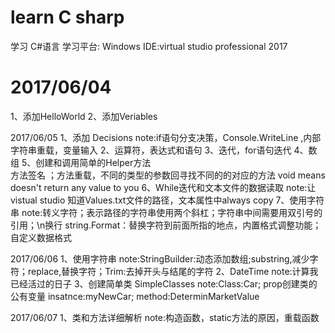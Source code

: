 # learn C sharp

学习 C#语言
学习平台: Windows 
IDE:virtual studio professional 2017

# 2017/06/04
1、添加HelloWorld
2、添加Veriables

2017/06/05
1、添加 Decisions
note:if语句分支决策，Console.WriteLine ,内部字符串重载，变量输入
2、运算符，表达式和语句
3、迭代，for语句迭代
4、数组
5、创建和调用简单的Helper方法  
    方法签名 ；方法重载，不同的类型的参数回寻找不同的的对应的方法
void means doesn't return any value to you
6、While迭代和文本文件的数据读取
note:让vistual studio 知道Values.txt文件的路径，文本属性中always copy
7、使用字符串
note:转义字符；表示路径的字符串使用两个斜杠；字符串中间需要用双引号的引用；\n换行
string.Format：替换字符到前面所指的地点，内置格式调整功能；自定义数据格式

2017/06/06
1、使用字符串
note:StringBuilder:动态添加数组;substring,减少字符；replace,替换字符；Trim:去掉开头与结尾的字符
2、DateTime
note:计算我已经活过的日子
3、创建简单类 SimpleClasses
note:Class:Car;  prop创建类的公有变量
insatnce:myNewCar;
method:DeterminMarketValue

2017/06/07
1、类和方法详细解析
note:构造函数，static方法的原因，重载函数
